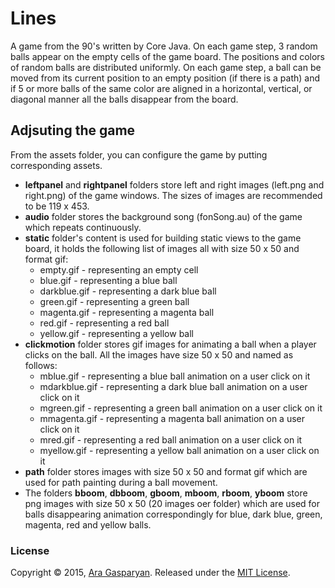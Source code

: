 # Lines
A game from the 90's written by Core Java. On each game step, 3 random balls appear on the empty cells of the game board. The positions and colors of random balls are distributed uniformly. On each game step, a ball can be moved from its current position to an empty position (if there is a path) and if 5 or more balls of the same color are aligned in a horizontal, vertical, or diagonal manner all the balls disappear from the board.

## Adjsuting the game
From the assets folder, you can configure the game by putting corresponding assets.
- **leftpanel** and **rightpanel** folders store left and right images (left.png and right.png) of the game windows. The sizes of images are recommended to be 119 x 453.
- **audio** folder stores the background song (fonSong.au) of the game which repeats continuously.
- **static** folder's content is used for building static views to the game board, it holds the following list of images all with size 50 x 50 and format gif:
  - empty.gif - representing an empty cell
  - blue.gif - representing a blue ball
  - darkblue.gif - representing a dark blue ball
  - green.gif - representing a green ball
  - magenta.gif - representing a magenta ball
  - red.gif - representing a red ball
  - yellow.gif - representing a yellow ball
- **clickmotion** folder stores gif images for animating a ball when a player clicks on the ball. All the images have size 50 x 50 and named as follows:
  - mblue.gif - representing a blue ball animation on a user click on it
  - mdarkblue.gif - representing a dark blue ball animation on a user click on it
  - mgreen.gif - representing a green ball animation on a user click on it
  - mmagenta.gif - representing a magenta ball animation on a user click on it
  - mred.gif - representing a red ball animation on a user click on it
  - myellow.gif - representing a yellow ball animation on a user click on it
- **path** folder stores images with size 50 x 50 and format gif which are used for path painting during a ball movement.
- The folders **bboom**, **dbboom**, **gboom**, **mboom**, **rboom**, **yboom** store png images with size 50 x 50 (20 images oer folder) which are used for balls disappearing animation correspondingly for blue, dark blue, green, magenta, red and yellow balls.

### License

Copyright © 2015, [Ara Gasparyan](https://aragasparyan.com).
Released under the [MIT License](LICENSE).